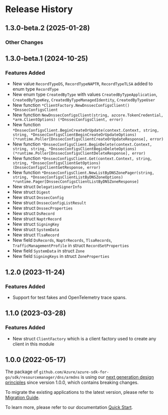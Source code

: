 # Release History

## 1.3.0-beta.2 (2025-01-28)
### Other Changes


## 1.3.0-beta.1 (2024-10-25)
### Features Added

- New value `RecordTypeDS`, `RecordTypeNAPTR`, `RecordTypeTLSA` added to enum type `RecordType`
- New enum type `CreatedByType` with values `CreatedByTypeApplication`, `CreatedByTypeKey`, `CreatedByTypeManagedIdentity`, `CreatedByTypeUser`
- New function `*ClientFactory.NewDnssecConfigsClient() *DnssecConfigsClient`
- New function `NewDnssecConfigsClient(string, azcore.TokenCredential, *arm.ClientOptions) (*DnssecConfigsClient, error)`
- New function `*DnssecConfigsClient.BeginCreateOrUpdate(context.Context, string, string, *DnssecConfigsClientBeginCreateOrUpdateOptions) (*runtime.Poller[DnssecConfigsClientCreateOrUpdateResponse], error)`
- New function `*DnssecConfigsClient.BeginDelete(context.Context, string, string, *DnssecConfigsClientBeginDeleteOptions) (*runtime.Poller[DnssecConfigsClientDeleteResponse], error)`
- New function `*DnssecConfigsClient.Get(context.Context, string, string, *DnssecConfigsClientGetOptions) (DnssecConfigsClientGetResponse, error)`
- New function `*DnssecConfigsClient.NewListByDNSZonePager(string, string, *DnssecConfigsClientListByDNSZoneOptions) *runtime.Pager[DnssecConfigsClientListByDNSZoneResponse]`
- New struct `DelegationSignerInfo`
- New struct `Digest`
- New struct `DnssecConfig`
- New struct `DnssecConfigListResult`
- New struct `DnssecProperties`
- New struct `DsRecord`
- New struct `NaptrRecord`
- New struct `SigningKey`
- New struct `SystemData`
- New struct `TlsaRecord`
- New field `DsRecords`, `NaptrRecords`, `TlsaRecords`, `TrafficManagementProfile` in struct `RecordSetProperties`
- New field `SystemData` in struct `Zone`
- New field `SigningKeys` in struct `ZoneProperties`


## 1.2.0 (2023-11-24)
### Features Added

- Support for test fakes and OpenTelemetry trace spans.


## 1.1.0 (2023-03-28)
### Features Added

- New struct `ClientFactory` which is a client factory used to create any client in this module


## 1.0.0 (2022-05-17)

The package of `github.com/Azure/azure-sdk-for-go/sdk/resourcemanager/dns/armdns` is using our [next generation design principles](https://azure.github.io/azure-sdk/general_introduction.html) since version 1.0.0, which contains breaking changes.

To migrate the existing applications to the latest version, please refer to [Migration Guide](https://aka.ms/azsdk/go/mgmt/migration).

To learn more, please refer to our documentation [Quick Start](https://aka.ms/azsdk/go/mgmt).